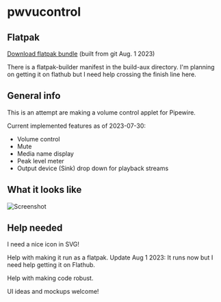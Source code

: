 # pwvucontrol

## Flatpak

[Download flatpak bundle](https://saivert.com/files/pwvucontrol.flatpak) (built from git Aug. 1 2023)

There is a flatpak-builder manifest in the build-aux directory. I'm planning on getting it on flathub but I need help crossing the finish line here.

## General info

This is an attempt are making a volume control applet for Pipewire.

Current implemented features as of 2023-07-30:

- Volume control
- Mute
- Media name display
- Peak level meter
- Output device (Sink) drop down for playback streams

## What it looks like

![Screenshot](../assets/screenshot.png)

## Help needed
I need a nice icon in SVG!

Help with making it run as a flatpak. Update Aug 1 2023: It runs now but I need help getting it on Flathub.

Help with making code robust.

UI ideas and mockups welcome!

